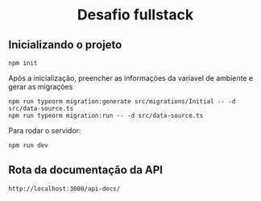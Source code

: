 <h1 align="center">
   Desafio fullstack
</h1>

## **Inicializando o projeto**

```
npm init
```
Após a inicialização, preencher as informações da variavel de ambiente e gerar as migrações

```
npm run typeorm migration:generate src/migrations/Initial -- -d src/data-source.ts
npm run typeorm migration:run -- -d src/data-source.ts
```
Para rodar o servidor:
```
npm run dev
```

## **Rota da documentação da API**

```
http://localhost:3000/api-docs/
```
